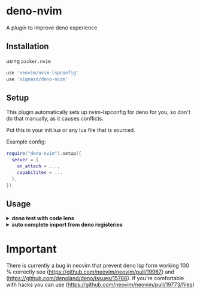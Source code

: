 # deno-nvim

A plugin to improve deno experience

## Installation

using `packer.nvim`

```lua
use 'neovim/nvim-lspconfig'
use 'sigmasd/deno-nvim'
```

## Setup

This plugin automatically sets up nvim-lspconfig for deno for you, so don't do
that manually, as it causes conflicts.

Put this in your init.lua or any lua file that is sourced.<br>

Example config:

```lua
require("deno-nvim").setup({
  server = {
    on_attach = ...,
    capabilites = ...
  },
})
```

## Usage

<details>
  <summary>
	<b>deno test with code lens</b>
  </summary>	
  
  <p>use <i>vim.lsp.codelens</i> to activate this </p>
  <img src="https://github.com/sigmaSd/nvim-deno-demos/raw/master/test.gif"/>
</details>

<details>
  <summary>
	<b>auto complete import from deno registeries</b>
  </summary>
  	
  <p>Note: There seems to be currently a bug from deno side</p>
  <img src="https://github.com/sigmaSd/nvim-deno-demos/raw/master/auto_import.gif"/>
</details>

# Important

There is currently a bug in neovim that prevent deno lsp form working 100 %
correctly see (https://github.com/neovim/neovim/pull/19967) and
(https://github.com/denoland/deno/issues/15786). If you're comfortable with
hacks you can use (https://github.com/neovim/neovim/pull/19773/files)
